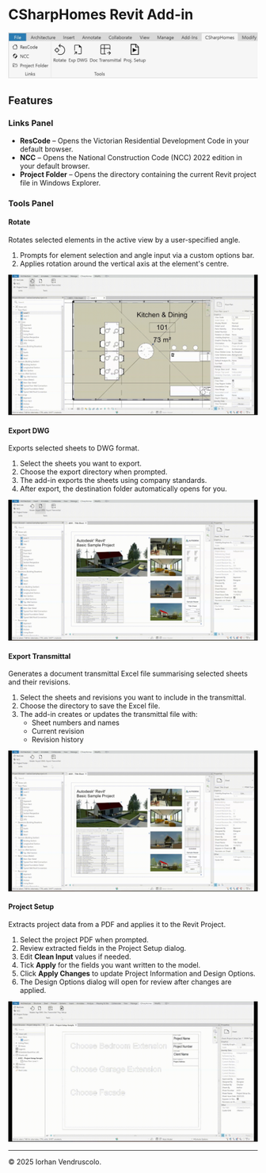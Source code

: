 # CSharpHomes Revit Add-in

![CSharpHomes Toolbar](./html/img/CSharpHomes-Toolbar.jpg)

## Features

### Links Panel

- **ResCode** – Opens the Victorian Residential Development Code in your default browser.
- **NCC** – Opens the National Construction Code (NCC) 2022 edition in your default browser.
- **Project Folder** – Opens the directory containing the current Revit project file in Windows Explorer.

### Tools Panel

#### Rotate
Rotates selected elements in the active view by a user-specified angle.

1. Prompts for element selection and angle input via a custom options bar.
2. Applies rotation around the vertical axis at the element's centre.

![Rotate Demo](./html/img/Rotate.gif)

#### Export DWG
Exports selected sheets to DWG format.

1. Select the sheets you want to export.
2. Choose the export directory when prompted.
3. The add-in exports the sheets using company standards.
4. After export, the destination folder automatically opens for you.

![CAD Demo](./html/img/CAD.gif)

#### Export Transmittal
Generates a document transmittal Excel file summarising selected sheets and their revisions.

1. Select the sheets and revisions you want to include in the transmittal.
2. Choose the directory to save the Excel file.
3. The add-in creates or updates the transmittal file with:
   - Sheet numbers and names
   - Current revision
   - Revision history

![DocTrans Demo](./html/img/DocTrans.gif)

#### Project Setup
Extracts project data from a PDF and applies it to the Revit Project.

1. Select the project PDF when prompted.
2. Review extracted fields in the Project Setup dialog.
3. Edit **Clean Input** values if needed.
4. Tick **Apply** for the fields you want written to the model.
5. Click **Apply Changes** to update Project Information and Design Options.
6. The Design Options dialog will open for review after changes are applied.

![ProjSetup Demo](./html/img/ProjSetup.gif)

---

© 2025 Iorhan Vendruscolo.